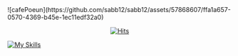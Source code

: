 <div align-center>
![cafePoeun](https://github.com/sabb12/sabb12/assets/57868607/ffa1a657-0570-4369-b45e-1ec11edf32a0)
  
  <div align=center>
	
  [![Hits](https://hits.seeyoufarm.com/api/count/incr/badge.svg?url=https%3A%2F%2Fgithub.com%2Fzzsza)](https://hits.seeyoufarm.com) 
	
  </div>

[![My Skills](https://skillicons.dev/icons?i=html,css,js,react,nextjs,ts,nodejs,notion)](https://skillicons.dev)
	
</div>
